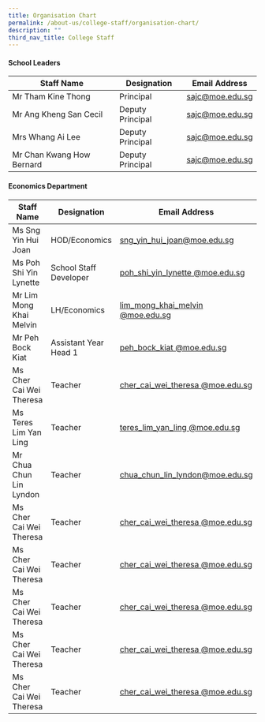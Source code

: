 ```yaml
---
title: Organisation Chart
permalink: /about-us/college-staff/organisation-chart/
description: ""
third_nav_title: College Staff
---
```

#### School Leaders

| Staff Name| Designation| Email Address|
| -------- | -------- | -------- |
| Mr Tham Kine Thong   | Principal   | <a href="mailto:sajc@moe.edu.sg">sajc@moe.edu.sg</a>    |
| Mr Ang Kheng San Cecil   | Deputy Principal   | <a href="mailto:sajc@moe.edu.sg">sajc@moe.edu.sg</a>    |
| Mrs Whang Ai Lee    |  Deputy Principal     | <a href="mailto:sajc@moe.edu.sg">sajc@moe.edu.sg</a>    |
| Mr Chan Kwang How Bernard    |  Deputy Principal    | <a href="mailto:sajc@moe.edu.sg">sajc@moe.edu.sg</a>    |

#### Economics Department

| Staff Name| Designation| Email Address|
| -------- | -------- | -------- |
| Ms Sng Yin Hui Joan   | HOD/Economics   | <a href="mailto:sng_yin_hui_joan@moe.edu.sg">sng_yin_hui_joan@moe.edu.sg</a>| 
| Ms Poh Shi Yin Lynette   | School Staff Developer   |<a href="mailto:poh_shi_yin_lynette @moe.edu.sg">poh_shi_yin_lynette @moe.edu.sg</a> |
| Mr Lim Mong Khai Melvin    |  LH/Economics     | <a href="mailto:lim_mong_khai_melvin @moe.edu.sg">lim_mong_khai_melvin @moe.edu.sg</a> |
| Mr Peh Bock Kiat    |  Assistant Year Head 1    | <a href="mailto:peh_bock_kiat @moe.edu.sg">peh_bock_kiat @moe.edu.sg</a> |
| Ms Cher Cai Wei Theresa   |  Teacher   | <a href="mailto:cher_cai_wei_theresa@moe.edu.sg">cher_cai_wei_theresa @moe.edu.sg</a> |
| Ms Teres Lim Yan Ling   |  Teacher   | <a href="mailto:teres_lim_yan_ling@moe.edu.sg">teres_lim_yan_ling @moe.edu.sg</a> |
| Mr Chua Chun Lin Lyndon  |  Teacher   | <a href="mailto:chua_chun_lin_lyndon@moe.edu.sg">chua_chun_lin_lyndon@moe.edu.sg</a> |
| Ms Cher Cai Wei Theresa   |  Teacher   | <a href="mailto:cher_cai_wei_theresa @moe.edu.sg">cher_cai_wei_theresa @moe.edu.sg</a> |
| Ms Cher Cai Wei Theresa   |  Teacher   | <a href="mailto:cher_cai_wei_theresa @moe.edu.sg">cher_cai_wei_theresa @moe.edu.sg</a> |
| Ms Cher Cai Wei Theresa   |  Teacher   | <a href="mailto:cher_cai_wei_theresa @moe.edu.sg">cher_cai_wei_theresa @moe.edu.sg</a> |
| Ms Cher Cai Wei Theresa   |  Teacher   | <a href="mailto:cher_cai_wei_theresa @moe.edu.sg">cher_cai_wei_theresa @moe.edu.sg</a> |
| Ms Cher Cai Wei Theresa   |  Teacher   | <a href="mailto:cher_cai_wei_theresa @moe.edu.sg">cher_cai_wei_theresa @moe.edu.sg</a> |